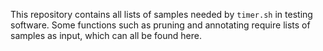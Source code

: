 This repository contains all lists of samples needed by `timer.sh` in testing software. Some functions such as pruning and annotating require lists of samples as input, which can all be found here.

